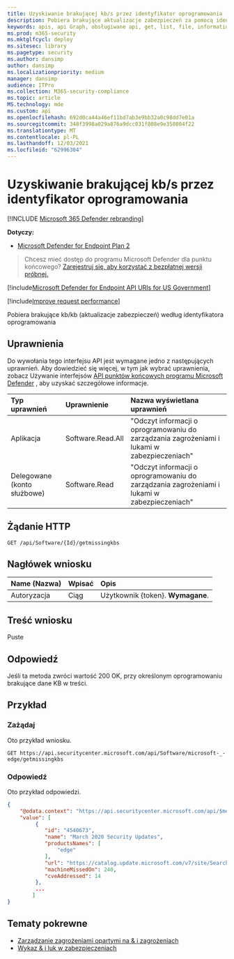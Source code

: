 ```yaml
---
title: Uzyskiwanie brakującej kb/s przez identyfikator oprogramowania
description: Pobiera brakujące aktualizacje zabezpieczeń za pomocą identyfikatora oprogramowania
keywords: apis, api Graph, obsługiwane api, get, list, file, information, software id, threat & zarządzanie lukami w zabezpieczeniach api, Microsoft Defender for Endpoint tvm api
ms.prod: m365-security
ms.mktglfcycl: deploy
ms.sitesec: library
ms.pagetype: security
ms.author: dansimp
author: dansimp
ms.localizationpriority: medium
manager: dansimp
audience: ITPro
ms.collection: M365-security-compliance
ms.topic: article
MS.technology: mde
ms.custom: api
ms.openlocfilehash: 692d0ca44a46ef11bd7ab3e9bb32a0c98dd7e01a
ms.sourcegitcommit: 348f3998a029a876a9dcc031f808e9e350804f22
ms.translationtype: MT
ms.contentlocale: pl-PL
ms.lasthandoff: 12/03/2021
ms.locfileid: "62996304"
---
```

# <a name="get-missing-kbs-by-software-id"></a>Uzyskiwanie brakującej kb/s przez identyfikator oprogramowania

[!INCLUDE [Microsoft 365 Defender rebranding](../../includes/microsoft-defender.md)]

**Dotyczy:** 
- [Microsoft Defender for Endpoint Plan 2](https://go.microsoft.com/fwlink/?linkid=2154037)

> Chcesz mieć dostęp do programu Microsoft Defender dla punktu końcowego? [Zarejestruj się, aby korzystać z bezpłatnej wersji próbnej.](https://signup.microsoft.com/create-account/signup?products=7f379fee-c4f9-4278-b0a1-e4c8c2fcdf7e&ru=https://aka.ms/MDEp2OpenTrial?ocid=docs-wdatp-exposedapis-abovefoldlink)

[!include[Microsoft Defender for Endpoint API URIs for US Government](../../includes/microsoft-defender-api-usgov.md)]

[!include[Improve request performance](../../includes/improve-request-performance.md)]

Pobiera brakujące kb/kb (aktualizacje zabezpieczeń) według identyfikatora oprogramowania

## <a name="permissions"></a>Uprawnienia

Do wywołania tego interfejsu API jest wymagane jedno z następujących uprawnień. Aby dowiedzieć się więcej, w tym jak wybrać uprawnienia, zobacz Używanie interfejsów [API punktów końcowych programu Microsoft Defender](apis-intro.md) , aby uzyskać szczegółowe informacje.

Typ uprawnień|Uprawnienie|Nazwa wyświetlana uprawnień
:---|:---|:---
Aplikacja|Software.Read.All|"Odczyt informacji o oprogramowaniu do zarządzania zagrożeniami i lukami w zabezpieczeniach"
Delegowane (konto służbowe)|Software.Read|"Odczyt informacji o oprogramowaniu do zarządzania zagrożeniami i lukami w zabezpieczeniach"

## <a name="http-request"></a>Żądanie HTTP

```http
GET /api/Software/{Id}/getmissingkbs
```

## <a name="request-header"></a>Nagłówek wniosku

Name (Nazwa)|Wpisać|Opis
:---|:---|:---
Autoryzacja|Ciąg|Użytkownik {token}. **Wymagane**.

## <a name="request-body"></a>Treść wniosku

Puste

## <a name="response"></a>Odpowiedź

Jeśli ta metoda zwróci wartość 200 OK, przy określonym oprogramowaniu brakujące dane KB w treści.

## <a name="example"></a>Przykład

### <a name="request"></a>Zażądaj

Oto przykład wniosku.

```http
GET https://api.securitycenter.microsoft.com/api/Software/microsoft-_-edge/getmissingkbs
```

### <a name="response"></a>Odpowiedź

Oto przykład odpowiedzi.


```json
{
    "@odata.context": "https://api.securitycenter.microsoft.com/api/$metadata#Collection(microsoft.windowsDefenderATP.api.PublicProductFixDto)",
    "value": [
         {
            "id": "4540673",
            "name": "March 2020 Security Updates",
            "productsNames": [
                "edge"
            ],
            "url": "https://catalog.update.microsoft.com/v7/site/Search.aspx?q=KB4540673",
            "machineMissedOn": 240,
            "cveAddressed": 14
         },
         ...
        ]
}
```

## <a name="related-topics"></a>Tematy pokrewne

- [Zarządzanie zagrożeniami opartymi na & i zagrożeniach](/microsoft-365/security/defender-endpoint/next-gen-threat-and-vuln-mgt)
- [Wykaz & i luk w zabezpieczeniach](/microsoft-365/security/defender-endpoint/tvm-software-inventory)
